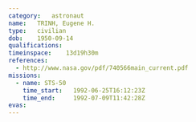 ```yaml
---
category:	astronaut
name:	TRINH, Eugene H.
type:	civilian
dob:	1950-09-14
qualifications:
timeinspace:	13d19h30m
references:
  - http://www.nasa.gov/pdf/740566main_current.pdf
missions:
  - name: STS-50
    time_start:   1992-06-25T16:12:23Z
    time_end:     1992-07-09T11:42:28Z
evas:
---
```

